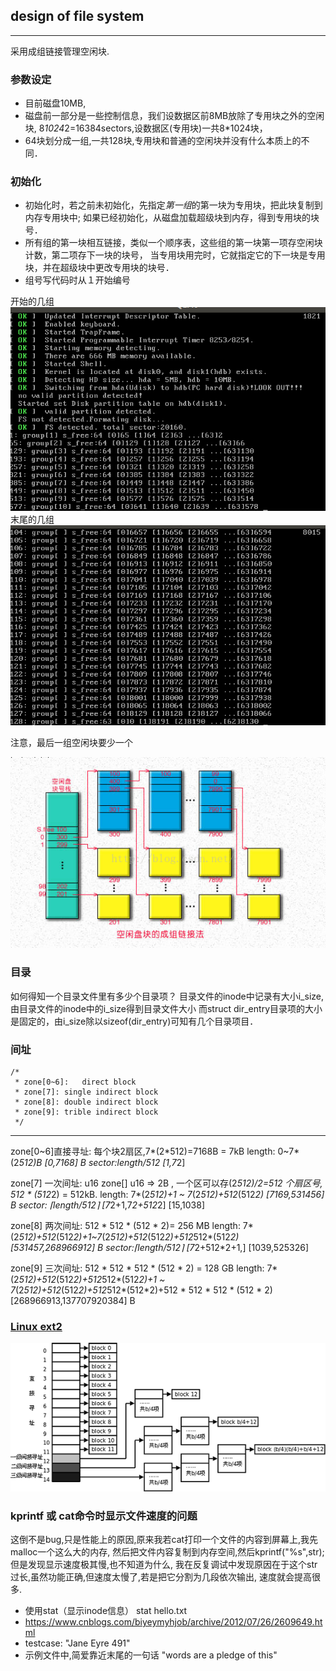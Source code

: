 ## design of file system

-------------------

采用成组链接管理空闲块.

### 参数设定
- 目前磁盘10MB, 
- 磁盘前一部分是一些控制信息，我们设数据区前8MB放除了专用块之外的空闲块,
  8*1024*2=16384sectors,设数据区(专用块)一共8*1024块，
- 64块划分成一组,一共128块,专用块和普通的空闲块并没有什么本质上的不同．

### 初始化
- 初始化时，若之前未初始化，先指定*第一组*的第一块为专用块，把此块复制到内存专用块中;
  如果已经初始化，从磁盘加载超级块到内存，得到专用块的块号．
- 所有组的第一块相互链接，类似一个顺序表，这些组的第一块第一项存空闲块计数，第二项存下一块的块号，
  当专用块用完时，它就指定它的下一块是专用块，并在超级块中更改专用块的块号．
- 组号写代码时从１开始编号

开始的几组
![](assets/grouping_1.png)
末尾的几组
![](assets/grouping_2.png)

注意，最后一组空闲块要少一个

![](assets/grouping.png)

### 目录

如何得知一个目录文件里有多少个目录项？
目录文件的inode中记录有大小i_size,由目录文件的inode中的i_size得到目录文件大小
而struct dir_entry目录项的大小是固定的，由i_size除以sizeof(dir_entry)可知有几个目录项目．

### 间址

```
/*
 * zone[0~6]:	direct block 
 * zone[7]:	single indirect block
 * zone[8]:	double indirect block 
 * zone[9]:	trible indirect block
 */
```

---------------

zone[0~6]直接寻址: 
	每个块2扇区,7*(2*512)=7168B = 7kB
 length: 0~7*(2*512)B              [0,7168] B
 sector:length/512 	[1,7*2]

zone[7] 一次间址: 
	u16 zone[] u16 => 2B , 一个区可以存(2*512)/2=512 个扇区号,
	512 * (512*2) = 512kB.
 length: 7*(2*512)+1 ~ 7*(2*512)+512*(512*2) 
        [7169,531456]  B
 sector: ⌈length/512⌉    [7*2+1,7*2+512*2]
 	[15,1038]      

zone[8] 两次间址: 512 * 512 * (512 * 2)= 256 MB 
 length:  7*(2*512)+512*(512*2)+1~7*(2*512)+512*(512*2)+512*512*(512*2)
 	[531457,268966912] B
 sector:⌈length/512⌉     [7*2+512*2+1,]	
 	[1039,525326]

zone[9] 三次间址: 512 * 512 * 512 * (512 * 2) = 128 GB 
 length: 7*(2*512)+512*(512*2)+512*512*(512*2)+1 ~ \
 		7*(2*512)+512*(512*2)+512*512*(512*2)+512 * 512 * 512 * (512 * 2)
 	[268966913,137707920384] B

### [Linux ext2](https://www.cnblogs.com/biyeymyhjob/archive/2012/07/26/2609649.html)

![](assets/Linux_ext2_fs.png)

### kprintf 或 cat命令时显示文件速度的问题
这倒不是bug,只是性能上的原因,原来我若cat打印一个文件的内容到屏幕上,我先malloc一个这么大的内存,
然后把文件内容复制到内存空间,然后kprintf("%s",str);但是发现显示速度极其慢,也不知道为什么,
我在反复调试中发现原因在于这个str过长,虽然功能正确,但速度太慢了,若是把它分割为几段依次输出,
速度就会提高很多.

- 使用stat（显示inode信息） stat hello.txt
- https://www.cnblogs.com/biyeymyhjob/archive/2012/07/26/2609649.html
- testcase: "Jane Eyre 491"
- 示例文件中,简爱靠近末尾的一句话 "words are a pledge of this"